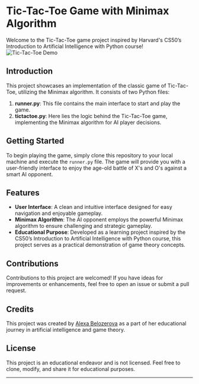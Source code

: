 # Tic-Tac-Toe Game with Minimax Algorithm

Welcome to the Tic-Tac-Toe game project inspired by Harvard's CS50’s Introduction to Artificial Intelligence with Python course!
![Tic-Tac-Toe Demo](demo.gif)
## Introduction

This project showcases an implementation of the classic game of Tic-Tac-Toe, utilizing the Minimax algorithm. It consists of two Python files:

1. **runner.py**: This file contains the main interface to start and play the game.
2. **tictactoe.py**: Here lies the logic behind the Tic-Tac-Toe game, implementing the Minimax algorithm for AI player decisions.

## Getting Started

To begin playing the game, simply clone this repository to your local machine and execute the `runner.py` file. The game will provide you with a user-friendly interface to enjoy the age-old battle of X's and O's against a smart AI opponent.

## Features

- **User Interface**: A clean and intuitive interface designed for easy navigation and enjoyable gameplay.
- **Minimax Algorithm**: The AI opponent employs the powerful Minimax algorithm to ensure challenging and strategic gameplay.
- **Educational Purpose**: Developed as a learning project inspired by the CS50’s Introduction to Artificial Intelligence with Python course, this project serves as a practical demonstration of game theory concepts.

## Contributions

Contributions to this project are welcomed! If you have ideas for improvements or enhancements, feel free to open an issue or submit a pull request.

## Credits

This project was created by [Alexa Belozerova](https://github.com/AlxBlzrv) as a part of her educational journey in artificial intelligence and game theory.

## License

This project is an educational endeavor and is not licensed. Feel free to clone, modify, and share it for educational purposes.

---
